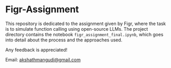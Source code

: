 # Figr-Assignment

This repository is dedicated to the assignment given by Figr, where the task is to simulate function calling using open-source LLMs. 
The project directory contains the notebook `figr_assignment_final.ipynb`, which goes into detail about the process and the approaches 
used. 

Any feedback is appreciated! 

Email: akshathmangudi@gmail.com
